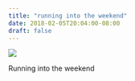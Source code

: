 ```yaml
---
title: "running into the weekend"
date: 2018-02-05T20:04:00-08:00
draft: false
---
```


![](https://d17enza3bfujl8.cloudfront.net/IMG_20180203_110111-01.jpg)

Running into the weekend
